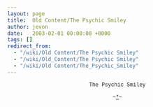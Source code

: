 ```yaml
---
layout: page
title:  Old Content/The Psychic Smiley
author: jevon
date:   2003-02-01 00:00:00 +0000
tags: []
redirect_from:
  - "/wiki/Old Content/The Psychic Smiley"
  - "/wiki/Old_Content/The Psychic Smiley"
  - "/wiki/Old Content/The_Psychic_Smiley"
---
```


<div align="center">
<span style="font-family: Courier New; font-size: 9pt;">
The Psychic Smiley<br><br>
~<u>*</u>~
</span>
</div>
